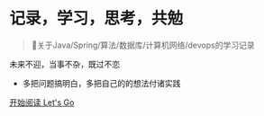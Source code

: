<!-- _coverpage.md -->

# 记录，学习，思考，共勉

> 💪关于Java/Spring/算法/数据库/计算机网络/devops的学习记录

 未来不迎，当事不杂，既过不恋
- 多把问题搞明白，多把自己的的想法付诸实践


[开始阅读 Let's Go](/README.md)
